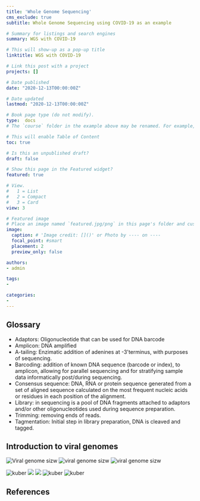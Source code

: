 ```yaml
---
title: 'Whole Genome Sequencing'
cms_exclude: true
subtitle: Whole Genome Sequencing using COVID-19 as an example

# Summary for listings and search engines
summary: WGS with COVID-19

# This will show-up as a pop-up title
linktitle: WGS with COVID-19

# Link this post with a project
projects: []

# Date published
date: "2020-12-13T00:00:00Z"

# Date updated
lastmod: "2020-12-13T00:00:00Z"

# Book page type (do not modify).
type:  docs
# The `course` folder in the example above may be renamed. For example, we can rename it to `book` for writing a book, `docs` for software/project documentation, `notes` for creating a notebook, or `tutorials` for creating multi-page “how to” guides.

# This will enable Table of Content
toc: true

# Is this an unpublished draft?
draft: false

# Show this page in the Featured widget?
featured: true

# View.
#   1 = List
#   2 = Compact
#   3 = Card
view: 3

# Featured image
# Place an image named `featured.jpg/png` in this page's folder and customize its options here.
image:
  caption: # 'Image credit: []()' or Photo by ---- on ----
  focal_point: #smart
  placement: 2
  preview_only: false

authors:
- admin

tags:
- 

categories:
- 
---
```

## Glossary
- Adaptors: Oligonucleotide that can be used for DNA barcode
- Amplicon: DNA amplified
- A-tailing: Enzimatic addition of adenines at -3'terminus, with purposes of sequencing.
- Barcoding: addition of known DNA sequence (barcode or index), to amplicon, allowing for parallel sequencing and for stratifying sample data informatically post/during sequencing.
- Consensus sequence: DNA, RNA or protein sequence generated from a set of aligned sequence calculated on the most frequent nucleic acids or residues in each position of the alignment.
- Library: in sequencing is a pool of DNA fragments attached to adaptors and/or other oligonucleotides used during sequence preparation.
- Trimming: removing ends of reads.
- Tagmentation: Initial step in library preparation, DNA is cleaved and tagged.

## Introduction to viral genomes
![Viral genome sizw](viral_genome_size.png)
![viral genome sizw](../../../assets/media/viral_genome_size.png)
![viral genome sizw](../../../assets/media/viral_genome_size.png "caption")

![kuber](blue.png)
![](../../../assets/media/blue.png)
![](https://github.com/Stradichenko/Blog2022-v.-0.5.6/blob/main/assets/media/blue.png)
![kuber](assets\media\blue.png)
![kuber](assets\media\blue.png "caption")



## References